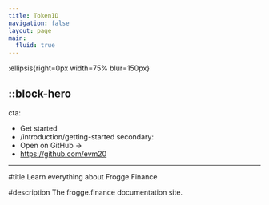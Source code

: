 ```yaml
---
title: TokenID
navigation: false
layout: page
main:
  fluid: true
---
```


:ellipsis{right=0px width=75% blur=150px}

::block-hero
---
cta:
  - Get started
  - /introduction/getting-started
secondary:
  - Open on GitHub →
  - https://github.com/evm20
---

#title
Learn everything about Frogge.Finance

#description
The frogge.finance documentation site.
